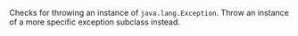 
Checks for throwing an instance of `java.lang.Exception`. Throw an instance of a more
specific exception subclass instead.


